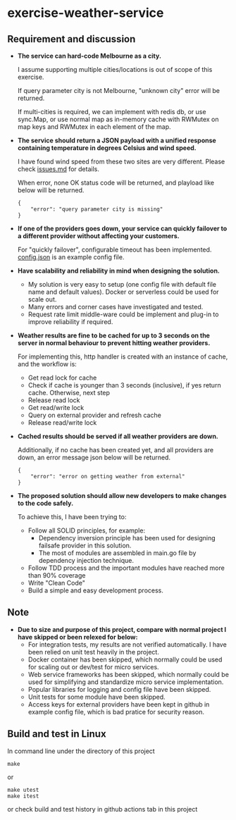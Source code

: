 # exercise-weather-service
## Requirement and discussion

* **The service can hard-code Melbourne as a city.**

    I assume supporting multiple cities/locations is out of scope of this exercise. 

    If query parameter city is not Melbourne, "unknown city" error will be returned.

    If multi-cities is required, we can implement with redis db, or use sync.Map, or use normal map as in-memory cache with RWMutex on map keys and RWMutex in each element of the map.

* **The service should return a JSON payload with a unified response containing temperature in degrees Celsius and wind speed.**

    I have found wind speed from these two sites are very different. Please check [issues.md](issues.md) for details.

    When error, none OK status code will be returned, and playload like below will be returned.
    ```
    {
    	"error": "query parameter city is missing"
    }
    ```

* **If one of the providers goes down, your service can quickly failover to a different provider without affecting your customers.**

    For "quickly failover", configurable timeout has been implemented. [config.json](config.json) is an example config file.

* **Have scalability and reliability in mind when designing the solution.**
    - My solution is very easy to setup (one config file with default file name and default values). Docker or serverless could be used for scale out.
    - Many errors and corner cases have investigated and tested.
    - Request rate limit middle-ware could be implement and plug-in to improve reliability if required.

* **Weather results are fine to be cached for up to 3 seconds on the server in normal behaviour to prevent hitting weather providers.**

    For implementing this, http handler is created with an instance of cache, and the workflow is:

    - Get read lock for cache
    - Check if cache is younger than 3 seconds (inclusive), if yes return cache. Otherwise, next step
    - Release read lock
    - Get read/write lock
    - Query on external provider and refresh cache
    - Release read/write lock

* **Cached results should be served if all weather providers are down.**

    Additionally, if no cache has been created yet, and all providers are down, an error message json below will be returned.
    ```
    {
	    "error": "error on getting weather from external"
    }
    ```

* **The proposed solution should allow new developers to make changes to the code safely.**

    To achieve this, I have been trying to:
    
    - Follow all SOLID principles, for example:
        - Dependency inversion principle has been used for designing failsafe provider in this solution.
        - The most of modules are assembled in main.go file by dependency injection technique.
    - Follow TDD process and the important modules have reached more than 90% coverage
    - Write "Clean Code" 
    - Build a simple and easy development process.

## Note

* **Due to size and purpose of this project, compare with normal project I have skipped or been relexed for below:**
    - For integration tests, my results are not verified automatically. I have been relied on unit test heavily in the project.
    - Docker container has been skipped, which normally could be used for scaling out or dev/test for micro services.
    - Web service frameworks has been skipped, which normally could be used for simplifying and standardize micro service implementation.
    - Popular libraries for logging and config file have been skipped.
    - Unit tests for some module have been skipped.
    - Access keys for external providers have been kept in github in example config file, which is bad pratice for security reason.

## Build and test in Linux

In command line under the directory of this project
```
make
```
or 
```
make utest
make itest
```
or check build and test history in github actions tab in this project
